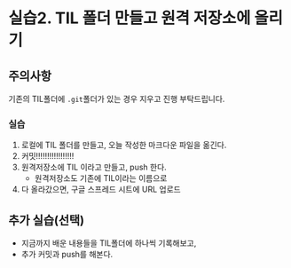 # 실습2. TIL 폴더 만들고 원격 저장소에 올리기

## 주의사항

기존의 TIL폴더에 `.git`폴더가 있는 경우 지우고 진행 부탁드립니다. 

### 실습

1. 로컬에 TIL 폴더를 만들고, 오늘 작성한 마크다운 파일을 옮긴다. 
2. 커밋!!!!!!!!!!!!!!!!!
3. 원격저장소에 TIL 이라고 만들고, push 한다.
   * 원격저장소도 기존에 TIL이라는 이름으로
4. 다 올라갔으면, 구글 스프레드 시트에 URL 업로드



## 추가 실습(선택)

* 지금까지 배운 내용들을 TIL폴더에 하나씩 기록해보고,
* 추가 커밋과 push를 해본다.

